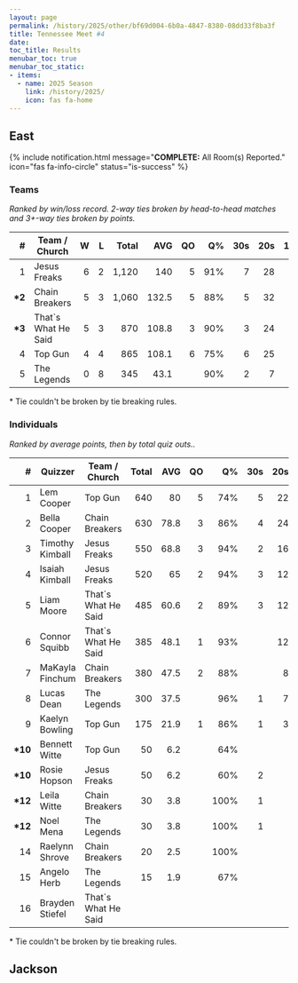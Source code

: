 ```yaml
---
layout: page
permalink: /history/2025/other/bf69d004-6b0a-4847-8380-08dd33f8ba3f
title: Tennessee Meet #4
date: 
toc_title: Results
menubar_toc: true
menubar_toc_static:
- items:
  - name: 2025 Season
    link: /history/2025/
    icon: fas fa-home
---
```



## East

{% include notification.html
   message="<b>COMPLETE:</b> All Room(s) Reported."
   icon="fas fa-info-circle"
   status="is-success" %}


### Teams

*Ranked by win/loss record. 2-way ties broken by head-to-head matches and 3+-way ties broken by points.*

| # | Team / Church | W | L | Total | AVG | QO | Q% | 30s | 20s | 10s |
|--:|---|--:|--:|--:|--:|--:|--:|--:|--:|--:|
| 1 | Jesus Freaks | 6 | 2 | 1,120 | 140 | 5 | 91% | 7 | 28 | 29 |
| **\*2** | Chain Breakers | 5 | 3 | 1,060 | 132.5 | 5 | 88% | 5 | 32 | 26 |
| **\*3** | That`s What He Said | 5 | 3 | 870 | 108.8 | 3 | 90% | 3 | 24 | 30 |
| 4 | Top Gun | 4 | 4 | 865 | 108.1 | 6 | 75% | 6 | 25 | 22 |
| 5 | The Legends | 0 | 8 | 345 | 43.1 |  | 90% | 2 | 7 | 18 |

\* Tie couldn't be broken by tie breaking rules.

### Individuals

*Ranked by average points, then by total quiz outs..*

| # | Quizzer | Team / Church | Total | AVG | QO | Q% | 30s | 20s | 10s |
|--:|---|---|--:|--:|--:|--:|--:|--:|--:|
| 1 | Lem Cooper | Top Gun | 640 | 80 | 5 | 74% | 5 | 22 | 7 |
| 2 | Bella Cooper | Chain Breakers | 630 | 78.8 | 3 | 86% | 4 | 24 | 3 |
| 3 | Timothy Kimball | Jesus Freaks | 550 | 68.8 | 3 | 94% | 2 | 16 | 12 |
| 4 | Isaiah Kimball | Jesus Freaks | 520 | 65 | 2 | 94% | 3 | 12 | 16 |
| 5 | Liam Moore | That`s What He Said | 485 | 60.6 | 2 | 89% | 3 | 12 | 16 |
| 6 | Connor Squibb | That`s What He Said | 385 | 48.1 | 1 | 93% |  | 12 | 14 |
| 7 | MaKayla Finchum | Chain Breakers | 380 | 47.5 | 2 | 88% |  | 8 | 21 |
| 8 | Lucas Dean | The Legends | 300 | 37.5 |  | 96% | 1 | 7 | 14 |
| 9 | Kaelyn Bowling | Top Gun | 175 | 21.9 | 1 | 86% | 1 | 3 | 8 |
| **\*10** | Bennett Witte | Top Gun | 50 | 6.2 |  | 64% |  |  | 7 |
| **\*10** | Rosie Hopson | Jesus Freaks | 50 | 6.2 |  | 60% | 2 |  | 1 |
| **\*12** | Leila Witte | Chain Breakers | 30 | 3.8 |  | 100% | 1 |  |  |
| **\*12** | Noel Mena | The Legends | 30 | 3.8 |  | 100% | 1 |  |  |
| 14 | Raelynn Shrove | Chain Breakers | 20 | 2.5 |  | 100% |  |  | 2 |
| 15 | Angelo Herb | The Legends | 15 | 1.9 |  | 67% |  |  | 4 |
| 16 | Brayden Stiefel | That`s What He Said |  |  |  |  |  |  |  |

\* Tie couldn't be broken by tie breaking rules.

## Jackson

